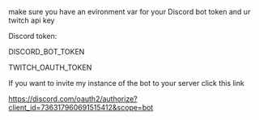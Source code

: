 make sure you have an evironment var for your Discord bot token and ur twitch api key

Discord token:

DISCORD_BOT_TOKEN

TWITCH_OAUTH_TOKEN


If you want to invite my instance of the bot to your server click this link

https://discord.com/oauth2/authorize?client_id=736317960691515412&scope=bot